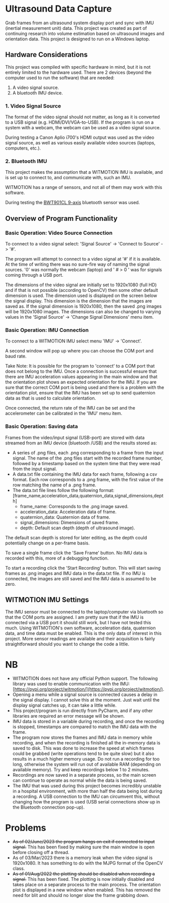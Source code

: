 # Ultrasound Data Capture

Grab frames from an ultrasound system display port and sync with IMU (inertial measurement unit) data.
This project was created as part of continuing research into volume estimation based on
ultrasound images and orientation data. This project is designed to run on a Windows laptop.

## Hardware Considerations

This project was compiled with specific hardware in mind, but it is not entirely limited to the hardware
used. There are 2 devices (beyond the computer used to run the software) that are needed:

1. A video signal source.
2. A bluetooth IMU device.

### 1. Video Signal Source

The format of the video signal should not matter, as long as it is converted to a USB signal
(e.g. HDMI/DVI/VGA-to-USB). If the program is run on a system with a webcam, the webcam can be used
as a video signal source.

During testing a Canon Aplio i700's HDMI output was used as the video signal source, as well as various
easily available video sources (laptops, computers, etc.).

### 2. Bluetooth IMU

This project makes the assumption that a WITMOTION IMU is available, and is set up to connect to,
and communicate with, such an IMU.

WITMOTION has a range of sensors, and not all of them may work with this software.

During testing the
[BWT901CL 9-axis](https://www.wit-motion.com/9-axis/witmotion-bluetooth-2-0-mult.html)
bluetooth sensor was used.

## Overview of Program Functionality

### Basic Operation: Video Source Connection

To connect to a video signal select: 'Signal Source' -> 'Connect to Source' -> '#'.

The program will attempt to connect to a video signal at '#' if it is available.
At the time of writing there was no sure-fire way of naming the signal sources.
'0' was normally the webcam (laptop) and ' # > 0 ' was for signals coming through a USB port.

The dimensions of the video signal are initially set to 1920x1080 (full HD) and if that is not possible
(according to OpenCV) then some other default dimension is used. The dimension used is displayed on the
screen below the signal display. This dimension is the dimension that the images are saved as. If the
signal dimension is 1920x1080, then the saved .png images will be 1920x1080 images. The dimensions can
also be changed to varying values in the 'Signal Source' -> 'Change Signal Dimensions' menu item.

### Basic Operation: IMU Connection

To connect to a WITMOTION IMU select menu 'IMU' -> 'Connect'.

A second window will pop up where you can choose the COM port and baud rate.

Take Note: It is possible for the program to 'connect' to a COM port that does not belong to the IMU.
Once a connection is successful ensure that there are IMU acceleration values appearing in the main
window and that the orientation plot shows an expected orientation for the IMU. If you are sure that
the correct COM port is being used and there is a problem with the orientation plot, ensure that the
IMU has been set up to send quaternion data as that is used to calculate orientation.

Once connected, the return rate of the IMU can be set and the accelerometer can be calibrated in the
'IMU' menu item.

### Basic Operation: Saving data

Frames from the video/input signal (USB-port) are stored with data streamed from an IMU device (bluetooth
/USB) and the results stored as:

- A series of .png files, each .png corresponding to a frame from the input signal. The name of the
  .png files start with the recorded frame number, followed by a timestamp based on the system time that
  they were read from the input signal.
- A data.txt file containing the IMU data for each frame, following a csv format. Each row
  corresponds to a .png frame, with the first value of the row matching the name of a .png frame.
- The data.txt file lines follow the following
  format: [frame_name,acceleration_data,quaternion_data,signal_dimensions,depth]
    - frame_name: Corresponds to the .png image saved.
    - acceleration_data: Acceleration data of frame.
    - quaternion_data: Quaternion data of frame.
    - signal_dimensions: Dimensions of saved frame.
    - depth: Default scan depth (depth of ultrasound image).

The default scan depth is stored for later editing, as the depth could potentially change on a
per-frame basis.

To save a single frame click the 'Save Frame' button. No IMU data is recorded with this, more of a
debugging function.

To start a recording click the 'Start Recording' button. This will start saving frames as .png images
and IMU data in the data.txt file. If no IMU is connected, the images are still saved and the IMU data is
assumed to be zero.


## WITMOTION IMU Settings

The IMU sensor must be connected to the laptop/computer via bluetooth so that the COM ports are assigned.
I am pretty sure that if the IMU is connected via a USB port it should still work, but I have not tested
this much. Using WITMOTION's own software, acceleration data, quaternion data, and time data must be 
enabled. This is the only data of interest in this project. More sensor readings are available and 
their acquisition is fairly straightforward should you want to change the code a little.

# NB

- WITMOTION does not have any official Python support. The following library was used to enable
  communication with the IMU: [https://pypi.org/project/witmotion/](https://pypi.org/project/witmotion/).
- Opening a menu while a signal source is connected causes a delay in the signal display. I cannot
  solve this at the moment. Just wait until the display signal catches up, it can take a little while.
- This project/program is run directly from PyCharm, and if any other libraries are required an error
  message will be shown.
- IMU data is stored in a variable during recording, and once the recording is stopped, timestamps are
  compared to match the IMU data with the frame.
- The program now stores the frames and IMU data in memory while recording, and when the recording is finished
  all the in-memory data is saved to disk. This was done to increase the speed at which frames could
  be grabbed (write operations tend to be quite slow) but it also results in a much higher memory usage.
  Do not run a recording for too long, otherwise the system will run out of available RAM (depending on available 
  memory). Try and keep recordings below 1 to 2 minutes.
- Recordings are now saved in a separate process, so the main screen can continue to operate as normal while the data 
  is being saved.
- The IMU that was used during this project becomes incredibly unstable in a hospital environment, with more than
  half the data being lost during a recording. A USB connection to the IMU can circumvent this, without changing
  how the program is used (USB serial connections show up in the Bluetooth connection pop-up).


# Problems
- ~~As of 02/June/2023 the program hangs on exit if connected to input signal.~~ This has been fixed by making sure
  the main window is open before closing off a thread.
- As of 03/Mar/2023 there is a memory leak when the video signal is 1920x1080. It has something to do with the MJPG 
  format of the OpenCV class.
- ~~As of 01/Aug/2022 the plotting should be disabled when recording a signal.~~ This has been fixed. The plotting
  is now initially disabled and takes place on a separate process to the main process. The orientation plot is displayed 
  in a new window when enabled. This has removed the need for blit and should no longer slow the frame grabbing down.